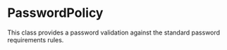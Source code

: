 # PasswordPolicy
This class provides a password validation against the standard password requirements rules.
